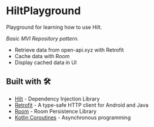 # HiltPlayground

Playground for learning how to use Hilt.

_Basic MVI Repository pattern._

* Retrieve data from open-api.xyz with Retrofit
* Cache data with Room
* Display cached data in UI

## Built with 🛠️

* [Hilt](https://dagger.dev/hilt/) - Dependency Injection Library
* [Retrofit](https://square.github.io/retrofit/) - A type-safe HTTP client for Android and Java
* [Room](https://developer.android.com/topic/libraries/architecture/room?hl=en) - Room Persistence Library  
* [Kotlin Coroutines](https://developer.android.com/kotlin/coroutines) - Asynchronous programming 
